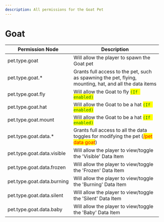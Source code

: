 ```yaml
---
description: All permissions for the Goat Pet
---
```



# Goat
| Permission Node | Description |
| - | - |
| pet.type.goat | Will allow the player to spawn the Goat pet |
| pet.type.goat.* | Grants full access to the pet, such as spawning the pet, flying, mounting, hat, and all the data items |
| pet.type.goat.fly | Will allow the Goat to fly <mark style="color:green;">`(If enabled)`</mark> |
| pet.type.goat.hat | Will allow the Goat to be a hat <mark style="color:green;">`(If enabled)`</mark> |
| pet.type.goat.mount | Will allow the Goat to be a hat <mark style="color:green;">`(If enabled)`</mark> |
| pet.type.goat.data.* | Grants full access to all the data toggles for modifying the pet (<mark style="color:red;">/pet data goat</mark>) |
| pet.type.goat.data.visible | Will allow the player to view/toggle the 'Visible' Data Item |
| pet.type.goat.data.frozen | Will allow the player to view/toggle the 'Frozen' Data Item |
| pet.type.goat.data.burning | Will allow the player to view/toggle the 'Burning' Data Item |
| pet.type.goat.data.silent | Will allow the player to view/toggle the 'Silent' Data Item |
| pet.type.goat.data.baby | Will allow the player to view/toggle the 'Baby' Data Item |

